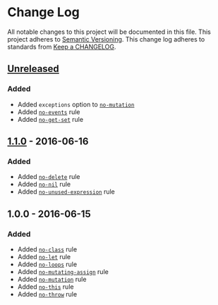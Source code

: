# Change Log
All notable changes to this project will be documented in this file.
This project adheres to [Semantic Versioning](http://semver.org/).
This change log adheres to standards from [Keep a CHANGELOG](http://keepachangelog.com).

## [Unreleased]
### Added
- Added `exceptions` option to [`no-mutation`]
- Added [`no-events`] rule
- Added [`no-get-set`] rule

## [1.1.0] - 2016-06-16
### Added
- Added [`no-delete`] rule
- Added [`no-nil`] rule
- Added [`no-unused-expression`] rule

## 1.0.0 - 2016-06-15
### Added
- Added [`no-class`] rule
- Added [`no-let`] rule
- Added [`no-loops`] rule
- Added [`no-mutating-assign`] rule
- Added [`no-mutation`] rule
- Added [`no-this`] rule
- Added [`no-throw`] rule

[Unreleased]: https://github.com/jfmengels/eslint-plugin-fp/compare/v1.1.0...master
[1.1.0]: https://github.com/jfmengels/eslint-plugin-fp/compare/v1.0.0...v1.1.0

[`no-class`]: ./docs/rules/no-class.md
[`no-delete`]: ./docs/rules/no-delete.md
[`no-events`]: ./docs/rules/no-events.md
[`no-get-set`]: ./docs/rules/no-get-set.md
[`no-let`]: ./docs/rules/no-let.md
[`no-loops`]: ./docs/rules/no-loops.md
[`no-mutating-assign`]: ./docs/rules/no-mutating-assign.md
[`no-mutation`]: ./docs/rules/no-mutation.md
[`no-nil`]: ./docs/rules/no-nil.md
[`no-this`]: ./docs/rules/no-this.md
[`no-throw`]: ./docs/rules/no-throw.md
[`no-unused-expression`]: ./docs/rules/no-unused-expression.md
